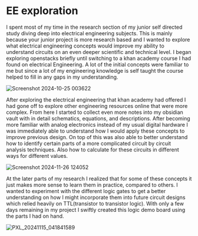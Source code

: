 # EE exploration

I spent most of my time in the research section of my junior self directed study diving deep into electrical engineering subjects. This is mainly because your junior project is more research based and I wanted to explore what electrical engineering concepts would improve my ability to understand circuits on an even deeper scientific and technical level. I began exploring openstacks briefly until switching to a khan academy course I had found on electrical Engineering. A lot of the initial concepts were familiar to me but since a lot of my engineering knowledge is self taught the course helped to fill in any gaps in my understanding. 

![Screenshot 2024-10-25 003622](https://github.com/user-attachments/assets/e3a3ef85-b5f8-4200-9aca-8ed1821e99f0)

After exploring the electrical engineering that khan academy had offered I had gone off to explore other engineering resources online that were more complex. From here I started to collect even more notes into my obsidian vault with in detail schematics, equations, and descriptions. After becoming more familiar with analog electronics instead of my usual digital hardware I was immediately able to understand how I would apply these concepts to improve previous design. On top of this was also able to better understand how to identify certain parts of a more complicated circuit by circuit analysis techniques. Also how to calculate for these circuits in different ways for different values. 

 ![Screenshot 2024-11-26 124052](https://github.com/user-attachments/assets/710a9aaa-77f0-4cfa-84ce-7fc07246a544)


At the later parts of my research I realized that for some of these concepts it just makes more sense to learn them in practice, compared to others. I wanted to experiment with the different logic gates to get a better understanding on how I might incorporate them into future circuit designs which relied heavily on TTL(transistor to transistor logic). With only a few days remaining in my project I swiftly created this logic demo board using the parts I had on hand.

![PXL_20241115_041841589](https://github.com/user-attachments/assets/83c24d6f-1904-44ad-940e-ce2c0692b366)
